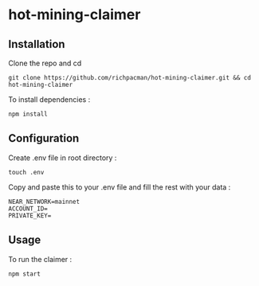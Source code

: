 # hot-mining-claimer

## Installation

Clone the repo and cd

```
git clone https://github.com/richpacman/hot-mining-claimer.git && cd hot-mining-claimer
```

To install dependencies :

```
npm install
```

## Configuration

Create .env file in root directory :

```
touch .env
```

Copy and paste this to your .env file and fill the rest with your data :

```
NEAR_NETWORK=mainnet
ACCOUNT_ID=
PRIVATE_KEY=
```

## Usage

To run the claimer :

```
npm start
```
